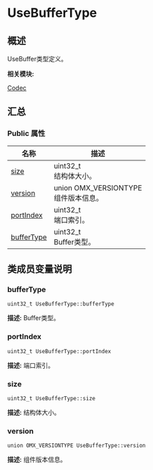 # UseBufferType


## 概述

UseBuffer类型定义。

**相关模块:**

[Codec](_codec.md)


## 汇总


### Public 属性

  | 名称 | 描述 | 
| -------- | -------- |
| [size](#size) | uint32_t<br/>结构体大小。&nbsp; | 
| [version](#version) | union&nbsp;OMX_VERSIONTYPE<br/>组件版本信息。&nbsp; | 
| [portIndex](#portindex) | uint32_t<br/>端口索引。&nbsp; | 
| [bufferType](#buffertype) | uint32_t<br/>Buffer类型。&nbsp; | 


## 类成员变量说明


### bufferType

  
```
uint32_t UseBufferType::bufferType
```
**描述:**
Buffer类型。


### portIndex

  
```
uint32_t UseBufferType::portIndex
```
**描述:**
端口索引。


### size

  
```
uint32_t UseBufferType::size
```
**描述:**
结构体大小。


### version

  
```
union OMX_VERSIONTYPE UseBufferType::version
```
**描述:**
组件版本信息。
